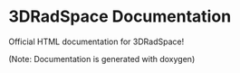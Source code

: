 # 3DRadSpace Documentation
Official HTML documentation for 3DRadSpace!

(Note: Documentation is generated with doxygen)
